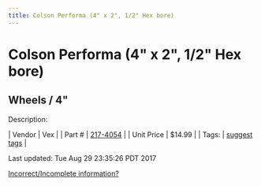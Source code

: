```yaml
---
title: Colson Performa (4" x 2", 1/2" Hex bore)
---
```


# Colson Performa (4" x 2", 1/2" Hex bore)
## Wheels / 4"
Description: 	 

| Vendor | Vex | 
| Part # | [217-4054](http://www.vexrobotics.com/vexpro/motion/wheels-and-hubs/colsonperforma.html) | 
| Unit Price | $14.99 | 
| Tags: | [suggest tags](https://docs.google.com/forms/d/e/1FAIpQLSeWyY8v3RgOty-MyWmh9U0iivNYN_molChYyS-0U-o-kOAv_g/viewform) | 

Last updated: Tue Aug 29 23:35:26 PDT 2017

 [Incorrect/Incomplete information?](https://docs.google.com/forms/d/e/1FAIpQLSeWyY8v3RgOty-MyWmh9U0iivNYN_molChYyS-0U-o-kOAv_g/viewform)